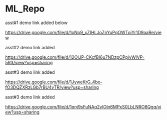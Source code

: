 # ML_Repo

asst#1 demo link added below

https://drive.google.com/file/d/1oNo9_xZIHLJoZnYuPqOWToiYr1D9aaRe/view

asst#2 demo link added

https://drive.google.com/file/d/12OlJP-CKcfBI6u7NDzpCPpivWlVP-5R3/view?usp=sharing

asst#3 demo link added 

https://drive.google.com/file/d/1JyweKrG_4bo-fO3DQZXRzLGb7rBU4vTR/view?usp=sharing 

asst#3 demo link added

https://drive.google.com/file/d/1qnj9sFuNAq2vlOln6MPxS0LbLNRO8Qgq/view?usp=sharing 